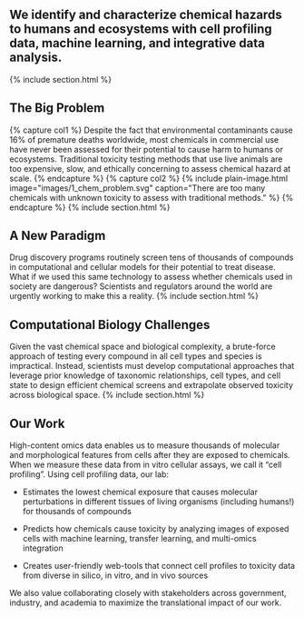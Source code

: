 ---
---

## We identify and characterize chemical hazards to humans and ecosystems with cell profiling data, machine learning, and integrative data analysis.
{% include section.html %}


## The Big Problem
{% capture col1 %}
Despite the fact that environmental contaminants cause 16% of premature deaths worldwide, most chemicals in commercial use have never been assessed for their potential to cause harm to humans or ecosystems. Traditional toxicity testing methods that use live animals are too expensive, slow, and ethically concerning to assess chemical hazard at scale. 
{% endcapture %}
{% capture col2 %}
{%
  include plain-image.html
  image="images/1_chem_problem.svg"
  caption="There are too many chemicals with unknown toxicity to assess with traditional methods."
%}
{% endcapture %}
{% include section.html %}


## A New Paradigm

Drug discovery programs routinely screen tens of thousands of compounds in computational and cellular models for their potential to treat disease. What if we used this same technology to assess whether chemicals used in society are dangerous? Scientists and regulators around the world are urgently working to make this a reality. 
{% include section.html %}


## Computational Biology Challenges

Given the vast chemical space and biological complexity, a brute-force approach of testing every compound in all cell types and species is impractical. Instead, scientists must develop computational approaches that leverage prior knowledge of taxonomic relationships, cell types, and cell state to design efficient chemical screens and extrapolate observed toxicity across biological space.
{% include section.html %}


## Our Work

High-content omics data enables us to measure thousands of molecular and morphological features from cells after they are exposed to chemicals. When we measure these data from in vitro cellular assays, we call it “cell profiling”. Using cell profiling data, our lab:

- Estimates the lowest chemical exposure that causes molecular perturbations in different tissues of living organisms (including humans!) for thousands of compounds

- Predicts how chemicals cause toxicity by analyzing images of exposed cells with machine learning, transfer learning, and multi-omics integration

- Creates user-friendly web-tools that connect cell profiles to toxicity data from diverse in silico, in vitro, and in vivo sources

We also value collaborating closely with stakeholders across government, industry, and academia to maximize the translational impact of our work.